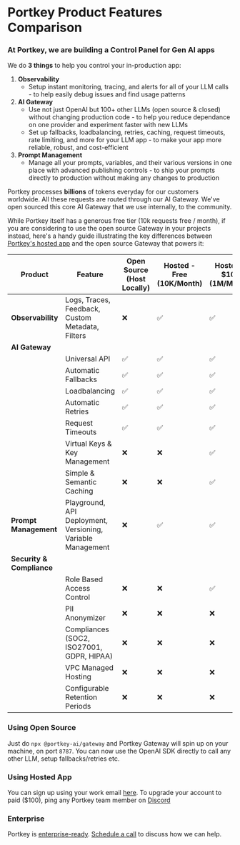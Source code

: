 # Portkey Product Features Comparison

### At Portkey, we are building a Control Panel for Gen AI apps

We do **3 things** to help you control your in-production app:
1. **Observability**
    * Setup instant monitoring, tracing, and alerts for all of your LLM calls - to help easily debug issues and find usage patterns
3. **AI Gateway**
    * Use not just OpenAI but 100+ other LLMs (open source & closed) without changing production code - to help you reduce dependance on one provider and experiment faster with new LLMs
    * Set up fallbacks, loadbalancing, retries, caching, request timeouts, rate limiting, and more for your LLM app - to make your app more reliable, robust, and cost-efficient
3. **Prompt Management**
    * Manage all your prompts, variables, and their various versions in one place with advanced publishing controls - to ship your prompts directly to production without making any changes to production

Portkey processes **billions** of tokens everyday for our customers worldwide. All these requests are routed through our AI Gateway. We've open sourced this core AI Gateway that we use internally, to the community. 

While Portkey itself has a generous free tier (10k requests free / month), if you are considering to use the open source Gateway in your projects instead, here's a handy guide illustrating the key differences between [Portkey's hosted app](https://app.portkey.ai/) and the open source Gateway that powers it:

| Product | Feature | Open Source<br>(Host Locally) | Hosted - Free<br>(10K/Month) | Hosted - $100<br>(1M/Month) | Enterprise<br>(On-Prem) |
| - | - | - | - | - | - |
| **Observability** | Logs, Traces, Feedback,<br>Custom Metadata, Filters | ❌  | ✅  | ✅ | ✅ |
| **AI Gateway** | | | |
| | Universal API | ✅  | ✅  | ✅ | ✅ |
| | Automatic Fallbacks | ✅  | ✅  | ✅ | ✅ |
| | Loadbalancing | ✅  | ✅  | ✅ | ✅ |
| | Automatic Retries | ✅  | ✅  | ✅ | ✅ |
| | Request Timeouts | ✅  | ✅  | ✅ | ✅ |
| | Virtual Keys & Key Management | ❌  | ❌  | ✅ | ✅ |
| | Simple & Semantic Caching | ❌  | ❌  | ✅ | ✅ |
| **Prompt Management** | Playground, API Deployment,<br>Versioning, Variable Management | ❌  | ✅  | ✅ | ✅ |
| **Security & Compliance** | | | |
| | Role Based<br>Access Control | ❌ | ❌ | ✅ | ✅ |
| | PII Anonymizer | ❌ | ❌ | ❌ | ✅ |
| | Compliances<br>(SOC2, ISO27001, GDPR, HIPAA) | ❌ | ❌ | ❌ | ✅ |
| | VPC Managed Hosting | ❌ | ❌ | ❌ | ✅ |
| | Configurable Retention<br>Periods | ❌ | ❌ | ❌ | ✅ |

### Using Open Source
Just do `npx @portkey-ai/gateway` and Portkey Gateway will spin up on your machine, on port `8787`. You can now use the OpenAI SDK directly to call any other LLM, setup fallbacks/retries etc.

### Using Hosted App
You can sign up using your work email [here](https://app.portkey.ai/). To upgrade your account to paid ($100), ping any Portkey team member on [Discord](https://portkey.ai/community)

### Enterprise
Portkey is [enterprise-ready](https://saasboomi.org/postman-postbot-gen-ai-case-study/). [Schedule a call](https://calendly.com/rohit-portkey/enterprise-demo) to discuss how we can help.
